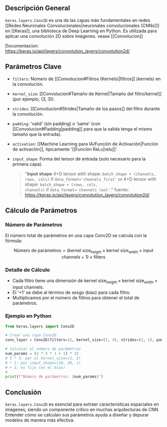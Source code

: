 ## Descripción General
`keras.layers.Conv2D` es una de las capas más fundamentales en redes [[Redes Neuronales Convolucionales|neuronales convolucionales (CNNs)]] en [[Keras]], una biblioteca de Deep Learning en Python. Es utilizada para aplicar una convolución 2D sobre imágenes. vease [[Convolucion]]

Documentacion: https://keras.io/api/layers/convolution_layers/convolution2d/
## Parámetros Clave

- `filters`: Número de [[Convolucion#Filtros (Kernels)|filtros]] (kernels) en la convolución.
- `kernel_size`: [[Convolucion#Tamaño de Kernel|Tamaño del filtro/kernel]] (por ejemplo, (3, 3)).
- `strides`: [[Convolucion#Strides|Tamaño de los pasos]] del filtro durante la convolución.
- `padding`: 'valid' (sin padding) o 'same' (con [[Convolucion#Padding|padding]] para que la salida tenga el mismo tamaño que la entrada).
- `activation`: [[Machine Learning para IA/Función de Activación|Función de activación]], típicamente '[[Función ReLu|relu]]'.
- `input_shape`: Forma del tensor de entrada (solo necesario para la primera capa). 
  
  > "**Input shape**
  > 4+D tensor with shape: `batch_shape + (channels, rows, cols)` if `data_format='channels_first'` or 4+D tensor with shape: `batch_shape + (rows, cols, channels)` if `data_format='channels_last'`." fuente: https://keras.io/api/layers/convolution_layers/convolution2d/

## Cálculo de Parámetros

### Número de Parámetros

El número total de parámetros en una capa Conv2D se calcula con la fórmula:

$$ \text{Número de parámetros} = (\text{kernel size}_\text{height} \times \text{kernel size}_\text{width} \times \text{input channels} + 1) \times \text{filters} $$

### Detalle de Cálculo
- Cada filtro tiene una dimensión de $\text{kernel size}_\text{height} \times \text{kernel size}_\text{width} \times \text{input channels}$.
- El '+1' se debe al término de sesgo (bias) para cada filtro.
- Multiplicamos por el número de filtros para obtener el total de parámetros.

### Ejemplo en Python

```python
from keras.layers import Conv2D

# Crear una capa Conv2D
conv_layer = Conv2D(filters=32, kernel_size=(3, 3), strides=(1, 1), padding='valid', activation='relu', input_shape=(28, 28, 1))

# Calcular el número de parámetros
num_params = (3 * 3 * 1 + 1) * 32
# 3 * 3: por el kernel_size=(3, 3)
# * 1: por input_shape=(28, 28, 1)
# + 1: es fijo (es el bias)
# 
print(f"Número de parámetros: {num_params}")
```

## Conclusión
`keras.layers.Conv2D` es esencial para extraer características espaciales en imágenes, siendo un componente crítico en muchas arquitecturas de CNN. Entender cómo se calculan sus parámetros ayuda a diseñar y depurar modelos de manera más efectiva.
